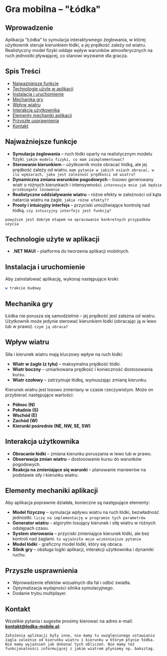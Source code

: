 # Gra mobilna – "Łódka"

## Wprowadzenie
Aplikacja "Łódka" to symulacja interaktywnego żeglowania, w której użytkownik steruje kierunkiem łódki, a jej prędkość zależy od wiatru. Realistyczny model fizyki oddaje wpływ warunków atmosferycznych na ruch jednostki pływającej, co stanowi wyzwanie dla gracza.

## Spis Treści
- [Najważniejsze funkcje](#najważniejsze-funkcje)
- [Technologie użyte w aplikacji](#technologie-użyte-w-aplikacji)
- [Instalacja i uruchomienie](#instalacja-i-uruchomienie)
- [Mechanika gry](#mechanika-gry)
- [Wpływ wiatru](#wpływ-wiatru)
- [Interakcja użytkownika](#interakcja-użytkownika)
- [Elementy mechaniki aplikacji](#elementy-mechaniki-aplikacji)
- [Przyszłe usprawnienia](#przyszłe-usprawnienia)
- [Kontakt](#kontakt)

## Najważniejsze funkcje
- **Symulacja żeglowania** – ruch łódki oparty na realistycznym modelu fizyki. ```jakim modelu fizyki, co mam zaimplementować?```
- **Sterowanie kierunkiem** – użytkownik może obracać łódką, ale jej prędkość zależy od wiatru. ```mam pytanie w jakich osiach obracać, w ilu wymiarach, jaka jest zależność prędkości od wiatru?```
- **Dynamiczna zmiana warunków pogodowych** – losowo generowany wiatr o różnych kierunkach i intensywności. ```interesuje mnie jak będzie przebiegało losowanie```
- **Realistyczne oddziaływanie wiatru** – różne efekty w zależności od kąta natarcia wiatru na żagle. ```jakie różne efekty??```
- **Prosty i intuicyjny interfejs** – przyciski umożliwiające kontrolę nad łódką. ```czy intuicyjny interfejs jest funkcją?```

```powyższe jest dobrym etapem na opracowanie konkretnych przypadków uzycia```

## Technologie użyte w aplikacji
- **.NET MAUI** – platforma do tworzenia aplikacji mobilnych.

## Instalacja i uruchomienie
Aby zainstalować aplikację, wykonaj następujące kroki:

```bash
w trakcie budowy
```

## Mechanika gry
Łódka nie porusza się samodzielnie – jej prędkość jest zależna od wiatru. Użytkownik może jedynie sterować kierunkiem łódki (obracając ją w lewo lub w prawo). ```czym ją obraca?```

## Wpływ wiatru
Siła i kierunek wiatru mają kluczowy wpływ na ruch łódki:
- **Wiatr w żagle (z tyłu)** – maksymalna prędkość łódki.
- **Wiatr boczny** – umiarkowana prędkość i konieczność dostosowania kursu.
- **Wiatr czołowy** – zatrzymuje łódkę, wymuszając zmianę kierunku.

Kierunek wiatru jest losowo zmieniany w czasie rzeczywistym. Może on przybierać następujące wartości:
- **Północ (N)**
- **Południe (S)**
- **Wschód (E)**
- **Zachód (W)**
- **Kierunki pośrednie (NE, NW, SE, SW)**

## Interakcja użytkownika
- **Obracanie łódki** – zmiana kierunku poruszania w lewo lub w prawo.
- **Obserwacja zmian wiatru** – dostosowanie kursu do warunków pogodowych.
- **Reakcja na zmieniające się warunki** – planowanie manewrów na podstawie siły i kierunku wiatru.

## Elementy mechaniki aplikacji
Aby aplikacja poprawnie działała, konieczne są następujące elementy:
- **Model fizyczny** – symulacja wpływu wiatru na ruch łódki, bezwładność jednostki. ```liczę na implementację w programie tych parametrów```
- **Generator wiatru** – algorytm losujący kierunek i siłę wiatru w różnych odstępach czasu.
- **System sterowania** – przyciski zmieniające kierunek łódki, ale bez kontroli nad żaglami. ```to wyjaśniło moje wcześniejsze pytanie```
- **Model łódki** - graficzny model łódki, który się obraca.
- **Silnik gry** – obsługa logiki aplikacji, interakcji użytkownika i dynamiki ruchu.

## Przyszłe usprawnienia
- Wprowadzenie efektów wizualnych dla fal i odbić światła.
- Optymalizacja wydajności silnika symulacyjnego.
- Dodanie trybu multiplayer.

## Kontakt
Wszelkie pytania i sugestie prosimy kierować na adres e-mail: **kontakt@lodka-mobile.pl**.

```Założenia aplikacji były inne, nie mamy tu uwzglęnionego ustawiania żagla zależnie od kierunku wiatru i kierunku w którym płynie łódka. Nie mamy wyjaśnień jak dokonać tych obliczeń. Nie mamy też funkcjonalności informującej z jakim wiatrem płyniemy np. baksztag.```

